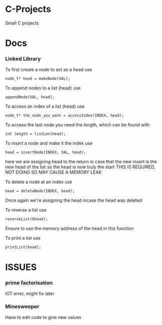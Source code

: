 # C-Projects
Small C projects

# Docs
<h3>Linked Library</h3>
To first create a node to act as a head use

    node_t* head = makeNode(VAL);
To append nodes to a list (head) use

    appendNode(VAL, head);
To access an index of a list (head) use

    node_t* the_node_you_want = accessIndex(INDEX, head);
To access the last node you need the length, which can be found with

    int length = listLen(head);
To insert a node and make it the index use

    head = insertNode(INDEX, VAL, head);
here we are assigning head to the return in case that the new insert is the new head of the list so the head is now truly the start THIS IS REQUIRED, NOT DOING SO MAY CAUSE A MEMORY LEAK

To delete a node at an index use

    head = deleteNode(INDEX, head);
Once again we're assigning the head incase the head was deleted

To reverse a list use

    reverseList(&head);
Ensure to use the memory address of the head in this function

To print a list use

    printList(head);

# ISSUES
<h3>prime factorisation</h3>
IOT error, might fix later
 
<h3>Minesweeper</h3>
Have to edit code to give new values
